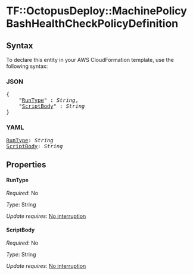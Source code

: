 # TF::OctopusDeploy::MachinePolicy BashHealthCheckPolicyDefinition

## Syntax

To declare this entity in your AWS CloudFormation template, use the following syntax:

### JSON

<pre>
{
    "<a href="#runtype" title="RunType">RunType</a>" : <i>String</i>,
    "<a href="#scriptbody" title="ScriptBody">ScriptBody</a>" : <i>String</i>
}
</pre>

### YAML

<pre>
<a href="#runtype" title="RunType">RunType</a>: <i>String</i>
<a href="#scriptbody" title="ScriptBody">ScriptBody</a>: <i>String</i>
</pre>

## Properties

#### RunType

_Required_: No

_Type_: String

_Update requires_: [No interruption](https://docs.aws.amazon.com/AWSCloudFormation/latest/UserGuide/using-cfn-updating-stacks-update-behaviors.html#update-no-interrupt)

#### ScriptBody

_Required_: No

_Type_: String

_Update requires_: [No interruption](https://docs.aws.amazon.com/AWSCloudFormation/latest/UserGuide/using-cfn-updating-stacks-update-behaviors.html#update-no-interrupt)

